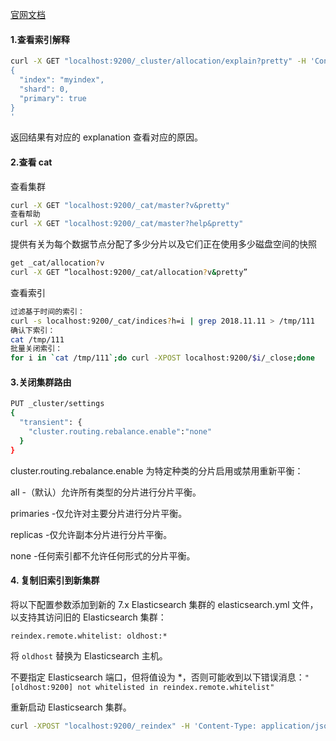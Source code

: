 [官网文档](https://www.elastic.co/guide/en/elasticsearch/reference/5.5/cluster-allocation-explain.html)

#### 1.查看索引解释

```sh
curl -X GET "localhost:9200/_cluster/allocation/explain?pretty" -H 'Content-Type: application/json' -d'
{
  "index": "myindex",
  "shard": 0,
  "primary": true
}
'

```

返回结果有对应的 explanation 查看对应的原因。

#### 2.查看 cat

查看集群

```sh
curl -X GET "localhost:9200/_cat/master?v&pretty"
查看帮助
curl -X GET "localhost:9200/_cat/master?help&pretty"

```


 提供有关为每个数据节点分配了多少分片以及它们正在使用多少磁盘空间的快照

   ```sh
get _cat/allocation?v
curl -X GET “localhost:9200/_cat/allocation?v&pretty”
   ```

 查看索引

```sh
过滤基于时间的索引：
curl -s localhost:9200/_cat/indices?h=i | grep 2018.11.11 > /tmp/111
确认下索引：
cat /tmp/111
批量关闭索引：
for i in `cat /tmp/111`;do curl -XPOST localhost:9200/$i/_close;done
```



#### 3.关闭集群路由

```sh
PUT _cluster/settings
{
  "transient": {
    "cluster.routing.rebalance.enable":"none"
  }
}
```

cluster.routing.rebalance.enable
为特定种类的分片启用或禁用重新平衡：

all -（默认）允许所有类型的分片进行分片平衡。

primaries -仅允许对主要分片进行分片平衡。

replicas -仅允许副本分片进行分片平衡。

none -任何索引都不允许任何形式的分片平衡。



#### 4. 复制旧索引到新集群

将以下配置参数添加到新的 7.x Elasticsearch 集群的 elasticsearch.yml 文件，以支持其访问旧的 Elasticsearch 集群：

```
reindex.remote.whitelist: oldhost:*
```

将 `oldhost` 替换为 Elasticsearch 主机。

不要指定 Elasticsearch 端口，但将值设为 *，否则可能收到以下错误消息：`"[oldhost:9200] not whitelisted in reindex.remote.whitelist"`

重新启动 Elasticsearch 集群。

```sh
curl -XPOST "localhost:9200/_reindex" -H 'Content-Type: application/json' -d '{  "source": {    "remote": {      "host": "http://192.168.13.21:9200",      "username": "ivory",      "password": "ivory"    },    "index": "base_line_202004",    "query": {        "match_all": {}    }  },  "dest": {    "index": "base_line_202004"  }}'
```

